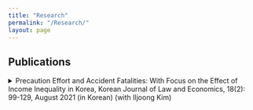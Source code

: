 ```yaml
---
title: "Research"
permalink: "/Research/"
layout: page
---
```


## Publications

<details>
<summary> Precaution Effort and Accident Fatalities: With Focus on the Effect of Income Inequality in Korea, Korean Journal of Law and Economics, 18(2): 99-129, August 2021 (in Korean) (with Iljoong Kim) </summary>
<div markdown="1">

Abstract: Improving safety is one of the most urgent tasks in South Korea due to a growing fear of accidents and an increasing number of accidents nationwide. The goal of this paper is, based on the law and economics view that accidents are predominantly determined by precaution effort, to identify the main determinants of accident fatalities, especially focusing on income inequality. As an intermediate mechanism between income inequality and safety, we attempt to strengthen the theoretical relationship by introducing safety investment (i.e., a proxy of precaution effort). We then test the hypothesis by analyzing a panel of South Korean administrative regions between 2000 and 2018. We find that major determinants of the accident fatalities identified in the literature have high explanatory powers in the empirical analysis that utilized Korean data. The findings were consistent when we estimated the equation with a different dependent variable (i.e., the transport accident fatalities that are a subset of the total accident fatalities). The estimates of the transport-related variables became more significant, reinforcing its empirical suitability. Finally, it is found that income inequality is positively correlated with the accident fatalities in all model specifications. The estimates indicate that an increase in the Gini coefficient by 0.05 could account for as much as 3% of the accident fatalities that actually took place in 2018. Our estimation results suggest that various policies are needed to handle decreased demand in safety investment caused by income inequality.

</div>
</details>
